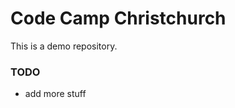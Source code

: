 Code Camp Christchurch
======================

This is a demo repository.

### TODO ###
* add more stuff

